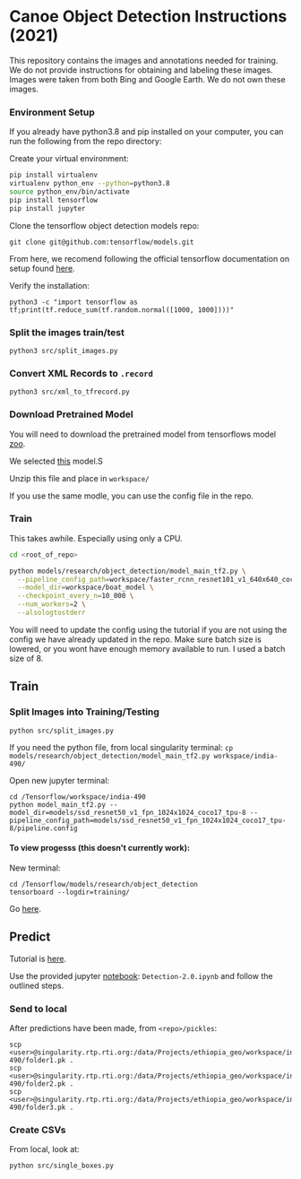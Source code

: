 # Canoe Object Detection Instructions (2021)

This repository contains the images and annotations needed for training. We do not provide instructions for obtaining and labeling these images. Images were taken from both Bing and Google Earth. We do not own these images.


### Environment Setup

If you already have python3.8 and pip installed on your computer, you can run the following from the repo directory:

Create your virtual environment:

```bash
pip install virtualenv
virtualenv python_env --python=python3.8
source python_env/bin/activate
pip install tensorflow
pip install jupyter
```

Clone the tensorflow object detection models repo:
```
git clone git@github.com:tensorflow/models.git
```

From here, we recomend following the official tensorflow documentation on setup found [here](https://tensorflow-object-detection-api-tutorial.readthedocs.io/en/latest/install.html).

Verify the installation:
```
python3 -c "import tensorflow as tf;print(tf.reduce_sum(tf.random.normal([1000, 1000])))"
```


### Split the images train/test

```
python3 src/split_images.py 
```

### Convert XML Records to `.record`

```
python3 src/xml_to_tfrecord.py
```

### Download Pretrained Model

You will need to download the pretrained model from tensorflows model [zoo](https://github.com/tensorflow/models/blob/master/research/object_detection/g3doc/tf2_detection_zoo.md).

We selected [this](http://download.tensorflow.org/models/object_detection/tf2/20200711/faster_rcnn_resnet50_v1_640x640_coco17_tpu-8.tar.gz) model.S

Unzip this file and place in `workspace/`

If you use the same modle, you can use the config file in the repo.

### Train

This takes awhile. Especially using only a CPU.

```bash
cd <root_of_repo>

python models/research/object_detection/model_main_tf2.py \
  --pipeline_config_path=workspace/faster_rcnn_resnet101_v1_640x640_coco17_tpu-8/pipeline.config \
  --model_dir=workspace/boat_model \
  --checkpoint_every_n=10_000 \
  --num_workers=2 \
  --alsologtostderr
```



You will need to update the config using the tutorial if you are not using the config we have already updated in the repo. Make sure batch size is lowered, or you wont have enough memory available to run. I used a batch size of 8.

## Train

### Split Images into Training/Testing

```
python src/split_images.py 
```

If you need the python file, from local singularity terminal:
`cp models/research/object_detection/model_main_tf2.py workspace/india-490/`

Open new jupyter terminal: 

```
cd /Tensorflow/workspace/india-490
python model_main_tf2.py --model_dir=models/ssd_resnet50_v1_fpn_1024x1024_coco17_tpu-8 --pipeline_config_path=models/ssd_resnet50_v1_fpn_1024x1024_coco17_tpu-8/pipeline.config
```

#### To view progesss (this doesn't currently work):

New terminal:

```
cd /Tensorflow/models/research/object_detection
tensorboard --logdir=training/
```

Go [here](http://singularity.rtp.rti.org:6006/).


## Predict

Tutorial is [here](https://tensorflow-object-detection-api-tutorial.readthedocs.io/en/latest/auto_examples/plot_object_detection_saved_model.html#sphx-glr-auto-examples-plot-object-detection-saved-model-py).

Use the provided jupyter [notebook](http://singularity.rtp.rti.org:4888/tree/Tensorflow/notebooks): `Detection-2.0.ipynb` and follow the outlined steps.

### Send to local

After predictions have been made, from `<repo>/pickles`:

```
scp  <user>@singularity.rtp.rti.org:/data/Projects/ethiopia_geo/workspace/india-490/folder1.pk .
scp  <user>@singularity.rtp.rti.org:/data/Projects/ethiopia_geo/workspace/india-490/folder2.pk .
scp  <user>@singularity.rtp.rti.org:/data/Projects/ethiopia_geo/workspace/india-490/folder3.pk .
```

### Create CSVs

From local, look at:

`python src/single_boxes.py`
